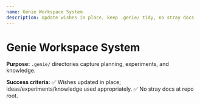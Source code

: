 ```yaml
---
name: Genie Workspace System
description: Update wishes in place, keep .genie/ tidy, no stray docs
---
```


# Genie Workspace System

**Purpose:** `.genie/` directories capture planning, experiments, and knowledge.

**Success criteria:**
✅ Wishes updated in place; ideas/experiments/knowledge used appropriately.
✅ No stray docs at repo root.
